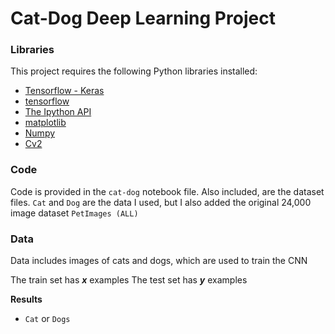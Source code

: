 # Cat-Dog Deep Learning Project

### Libraries

This project requires the following Python libraries installed:

- [Tensorflow - Keras](https://www.tensorflow.org/api_docs/python/tf/keras)
- [tensorflow](https://www.tensorflow.org/)
- [The Ipython API](https://ipython.readthedocs.io/en/stable/api/index.html)
- [matplotlib](http://matplotlib.org/)
- [Numpy](https://numpy.org/)
- [Cv2](https://opencv.org/)


### Code

Code is provided in the `cat-dog` notebook file. Also included, are the dataset files. `Cat` and `Dog` are the data I used, but I also added the original 24,000 image dataset `PetImages (ALL)`


### Data

Data includes images of cats and dogs, which are used to train the CNN

The train set has ***x*** examples
The test set has ***y*** examples


**Results**
- `Cat` or `Dogs`
